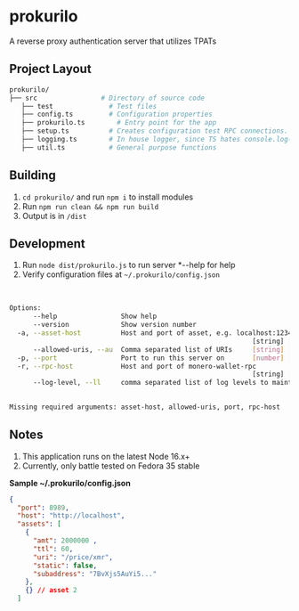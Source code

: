 # prokurilo

A reverse proxy authentication server that utilizes TPATs
   
## Project Layout

```bash
prokurilo/
├── src                # Directory of source code
   ├── test              # Test files
   ├── config.ts         # Configuration properties
   ├── prokurilo.ts        # Entry point for the app
   ├── setup.ts          # Creates configuration test RPC connections.
   ├── logging.ts        # In house logger, since TS hates console.log()
   ├── util.ts           # General purpose functions
```

## Building

1. `cd prokurilo/` and run `npm i` to install modules
2. Run `npm run clean && npm run build`
3. Output is in `/dist`

## Development

1. Run `node dist/prokurilo.js` to run server *--help for help 
3. Verify configuration files at `~/.prokurilo/config.json`
<br/>

```bash
Options:
      --help                Show help                                  [boolean]
      --version             Show version number                        [boolean]
  -a, --asset-host          Host and port of asset, e.g. localhost:1234
                                                             [string] [required]
      --allowed-uris, --au  Comma separated list of URIs     [string] [required]
  -p, --port                Port to run this server on       [number] [required]
  -r, --rpc-host            Host and port of monero-wallet-rpc
                                                             [string] [required]
      --log-level, --ll     comma separated list of log levels to maintain
                                                                        [string]

Missing required arguments: asset-host, allowed-uris, port, rpc-host
```

## Notes
1. This application runs on the latest Node 16.x+
2. Currently, only battle tested on Fedora 35 stable

<b>Sample ~/.prokurilo/config.json</b>

```json 
{
  "port": 8989,
  "host": "http://localhost",
  "assets": [
    {
      "amt": 2000000 ,
      "ttl": 60,
      "uri": "/price/xmr",
      "static": false,
      "subaddress": "7BvXjs5AuYi5..."
    },
    {} // asset 2
  ]
```
